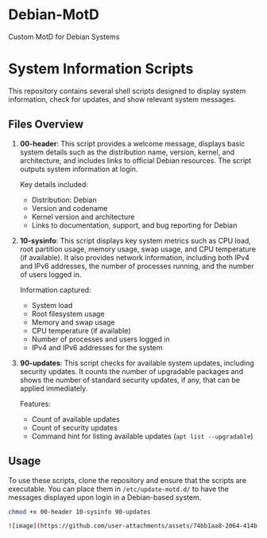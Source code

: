 # Debian-MotD
Custom MotD for Debian Systems

# System Information Scripts

This repository contains several shell scripts designed to display system information, check for updates, and show relevant system messages.

## Files Overview

1. **00-header**: 
   This script provides a welcome message, displays basic system details such as the distribution name, version, kernel, and architecture, and includes links to official Debian resources. The script outputs system information at login.

   Key details included:
   - Distribution: Debian
   - Version and codename
   - Kernel version and architecture
   - Links to documentation, support, and bug reporting for Debian

2. **10-sysinfo**:
   This script displays key system metrics such as CPU load, root partition usage, memory usage, swap usage, and CPU temperature (if available). It also provides network information, including both IPv4 and IPv6 addresses, the number of processes running, and the number of users logged in.

   Information captured:
   - System load
   - Root filesystem usage
   - Memory and swap usage
   - CPU temperature (if available)
   - Number of processes and users logged in
   - IPv4 and IPv6 addresses for the system
   
3. **90-updates**:
   This script checks for available system updates, including security updates. It counts the number of upgradable packages and shows the number of standard security updates, if any, that can be applied immediately.

   Features:
   - Count of available updates
   - Count of security updates
   - Command hint for listing available updates (`apt list --upgradable`)

## Usage

To use these scripts, clone the repository and ensure that the scripts are executable. You can place them in `/etc/update-motd.d/` to have the messages displayed upon login in a Debian-based system.

```bash
chmod +x 00-header 10-sysinfo 90-updates

![image](https://github.com/user-attachments/assets/74bb1aa8-2064-414b-b3cd-0a412744e751)
